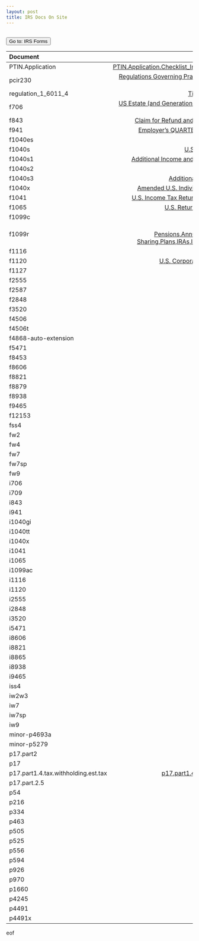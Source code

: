 ```yaml
---
layout: post
title: IRS Docs On Site
--- 
```


<script>
    function button2() { window.open("https://www.irs.gov/forms-pubs"); }
</script>

<br><button onclick="button2()">Go to: IRS Forms</button>

|Document|Title|
|:-|-:|
| PTIN.Application | [PTIN.Application.Checklist_Internal.Revenue.Service](/irs.ea/assets/pdfs/PTIN.Application.Checklist_Internal.Revenue.Service.pdf) |
| pcir230 | [Regulations Governing Practice before the Internal Revenue Service](/irs.ea/assets/pdfs/pcir230.pdf) |
| regulation_1_6011_4 | [Title 26: Internal Revenue](/irs.ea/assets/pdfs/regulation_1_6011_4.pdf) |
| f706 | [US Estate (and Generation-Skipping Transfer) Tax Return](/irs.ea/assets/pdfs/f706.pdf) |
| f843 | [Claim for Refund and Request for Abatement](/irs.ea/assets/pdfs/f843.pdf) |
| f941 | [Employer’s QUARTERLY Federal Tax Return](/irs.ea/assets/pdfs/f941.pdf) |
| f1040es | [Form 1040-Estimate](/irs.ea/assets/pdfs/f1040es.pdf) |
| f1040s | [U.S. Tax Return for Seniors](/irs.ea/assets/pdfs/f1040s.pdf) |
| f1040s1 | [Additional Income and Adjustments to Income](/irs.ea/assets/pdfs/f1040s1.pdf) |
| f1040s2 | [Additional Taxes](/irs.ea/assets/pdfs/f1040s2.pdf) |
| f1040s3 | [Additional Credits and Payments](/irs.ea/assets/pdfs/f1040s3.pdf) |
| f1040x | [Amended U.S. Individual Income Tax Return](/irs.ea/assets/pdfs/f1040x.pdf) |
| f1041 | [U.S. Income Tax Return for Estates and Trusts](/irs.ea/assets/pdfs/f1041.pdf) |
| f1065 | [U.S. Return of Partnership Income](/irs.ea/assets/pdfs/f1065.pdf) |
| f1099c | [Cancellation of Debt](/irs.ea/assets/pdfs/f1099c.pdf) |
| f1099r | [Distributions From Pensions,Annuities,Retirement,Profit-Sharing,Plans,IRAs,Insurance,Contracts,etc.](/irs.ea/assets/pdfs/f1099r.pdf) |
| f1116 | [Foreign Tax Credit](/irs.ea/assets/pdfs/f1116.pdf) |
| f1120 | [U.S. Corporation Income Tax Return](/irs.ea/assets/pdfs/f1120.pdf) |
| f1127 | [f1127](/irs.ea/assets/pdfs/f1127.pdf) |
| f2555 | [f2555](/irs.ea/assets/pdfs/f2555.pdf) |
| f2587 | [f2587](/irs.ea/assets/pdfs/f2587.pdf) |
| f2848 | [f2848](/irs.ea/assets/pdfs/f2848.pdf) |
| f3520 | [f3520](/irs.ea/assets/pdfs/f3520.pdf) |
| f4506 | [f4506](/irs.ea/assets/pdfs/f4506.pdf) |
| f4506t | [f4506t](/irs.ea/assets/pdfs/f4506t.pdf) |
| f4868-auto-extension | [f4868-auto-extension](/irs.ea/assets/pdfs/f4868-auto-extension.pdf) |
| f5471 | [f5471](/irs.ea/assets/pdfs/f5471.pdf) |
| f8453 | [f8453](/irs.ea/assets/pdfs/f8453.pdf) |
| f8606 | [f8606](/irs.ea/assets/pdfs/f8606.pdf) |
| f8821 | [f8821](/irs.ea/assets/pdfs/f8821.pdf) |
| f8879 | [f8879](/irs.ea/assets/pdfs/f8879.pdf) |
| f8938 | [f8938](/irs.ea/assets/pdfs/f8938.pdf) |
| f9465 | [f9465](/irs.ea/assets/pdfs/f9465.pdf) |
| f12153 | [f12153](/irs.ea/assets/pdfs/f12153.pdf) |
| fss4 | [fss4](/irs.ea/assets/pdfs/fss4.pdf) |
| fw2 | [fw2](/irs.ea/assets/pdfs/fw2.pdf) |
| fw4 | [fw4](/irs.ea/assets/pdfs/fw4.pdf) |
| fw7 | [fw7](/irs.ea/assets/pdfs/fw7.pdf) |
| fw7sp | [fw7sp](/irs.ea/assets/pdfs/fw7sp.pdf) |
| fw9 | [fw9](/irs.ea/assets/pdfs/fw9.pdf) |
| i706 | [i706](/irs.ea/assets/pdfs/i706.pdf) |
| i709 | [i709](/irs.ea/assets/pdfs/i709.pdf) |
| i843 | [i843](/irs.ea/assets/pdfs/i843.pdf) |
| i941 | [i941](/irs.ea/assets/pdfs/i941.pdf) |
| i1040gi | [i1040gi](/irs.ea/assets/pdfs/i1040gi.pdf) |
| i1040tt | [i1040tt](/irs.ea/assets/pdfs/i1040tt.pdf) |
| i1040x | [i1040x](/irs.ea/assets/pdfs/i1040x.pdf) |
| i1041 | [i1041](/irs.ea/assets/pdfs/i1041.pdf) |
| i1065 | [i1065](/irs.ea/assets/pdfs/i1065.pdf) |
| i1099ac | [i1099ac](/irs.ea/assets/pdfs/i1099ac.pdf) |
| i1116 | [i1116](/irs.ea/assets/pdfs/i1116.pdf) |
| i1120 | [i1120](/irs.ea/assets/pdfs/i1120.pdf) |
| i2555 | [i2555](/irs.ea/assets/pdfs/i2555.pdf) |
| i2848 | [i2848](/irs.ea/assets/pdfs/i2848.pdf) |
| i3520 | [i3520](/irs.ea/assets/pdfs/i3520.pdf) |
| i5471 | [i5471](/irs.ea/assets/pdfs/i5471.pdf) |
| i8606 | [i8606](/irs.ea/assets/pdfs/i8606.pdf) |
| i8821 | [i8821](/irs.ea/assets/pdfs/i8821.pdf) |
| i8865 | [i8865](/irs.ea/assets/pdfs/i8865.pdf) |
| i8938 | [i8938](/irs.ea/assets/pdfs/i8938.pdf) |
| i9465 | [i9465](/irs.ea/assets/pdfs/i9465.pdf) |
| iss4 | [iss4](/irs.ea/assets/pdfs/iss4.pdf) |
| iw2w3 | [iw2w3](/irs.ea/assets/pdfs/iw2w3.pdf) |
| iw7 | [iw7](/irs.ea/assets/pdfs/iw7.pdf) |
| iw7sp | [iw7sp](/irs.ea/assets/pdfs/iw7sp.pdf) |
| iw9 | [iw9](/irs.ea/assets/pdfs/iw9.pdf) |
| minor-p4693a | [minor-p4693a](/irs.ea/assets/pdfs/minor-p4693a.pdf) |
| minor-p5279 | [minor-p5279](/irs.ea/assets/pdfs/minor-p5279.pdf) |
| p17.part2 | [p17.part2](/irs.ea/assets/pdfs/p17.part2.pdf) |
| p17 | [p17](/irs.ea/assets/pdfs/p17.pdf) |
| p17.part1.4.tax.withholding.est.tax | [p17.part1.4.tax.withholding.est.tax](/irs.ea/assets/pdfs/p17.part1.4.tax.withholding.est.tax.pdf) |
| p17.part.2.5 | [p17.part.2.5](/irs.ea/assets/pdfs/p17.part.2.5.pdf) |
| p54 | [p54](/irs.ea/assets/pdfs/p54.pdf) |
| p216 | [p216](/irs.ea/assets/pdfs/p216.pdf) |
| p334 | [p334](/irs.ea/assets/pdfs/p334.pdf) |
| p463 | [p463](/irs.ea/assets/pdfs/p463.pdf) |
| p505 | [p505](/irs.ea/assets/pdfs/p505.pdf) |
| p525 | [p525](/irs.ea/assets/pdfs/p525.pdf) |
| p556 | [p556](/irs.ea/assets/pdfs/p556.pdf) |
| p594 | [p594](/irs.ea/assets/pdfs/p594.pdf) |
| p926 | [p926](/irs.ea/assets/pdfs/p926.pdf) |
| p970 | [p970](/irs.ea/assets/pdfs/p970.pdf) |
| p1660 | [p1660](/irs.ea/assets/pdfs/p1660.pdf) |
| p4245 | [p4245](/irs.ea/assets/pdfs/p4245.pdf) |
| p4491 | [p4491](/irs.ea/assets/pdfs/p4491.pdf) |
| p4491x | [p4491x](/irs.ea/assets/pdfs/p4491x.pdf) |



<!--
| **pcir230** | Regulations Governing Practice before the Internal Revenue Service|
| f1040x & i1040x | Amended Individual Income Tax Return,<br>Form & Info|
| f1041 & i1041 | Income Tax Return for Estates and Trusts|
| f1099c & f1099r & i1099ac | Acquisition or Abandonment of Secured Property and Cancellation of Debt,<br>Form & Info|
| **f1065** | Return of Partnership Income |
| f1116 & i1116 | Foreign Tax Credit (Individual, Estate, or Trust),<br>Form & Info|
| **f1120** | Corporation Income Tax Return,<br>Instructions for Form 1120|
| **1120-S** ||
| f1127 | Application for Extension of Time for Payment of Tax Due to Undue Hardship|
| f12153 | Request for Collection Due Process Hearing|
| **1660** | Collection Appeal Rights |
| **p17** | Tax Guide |
| p216 | Conference and Practice Requirements|
| f2555 & i2555 | Foreign Earned Income, <br>Form & Info|
| f2848 & i2848  | Power of Attorney and Declaration of Representative,<br>Form & Info|
| p334 | Tax Guide for Small Business|
| f3520 & i3520 | Annual Return To Report Transactions With Foreign Trusts and Receipt of Certain Foreign Gifts, <br>Form & Info|
| p4245 | Power of Attorney Preparation Guide |
| **p4491** | VITA/TCE Training Guide |
| p463 | Travel, Gift, and Car Expenses|
| f4868-auto-extension ||
| p505 | Tax Withholding and Estimated Tax|
| p525 | Taxable and Nontaxable Income |
| p54 | Tax Guide for U.S. Citizens and Resident Aliens Abroad |
| f5471 & i5471| Information Return of U.S. Persons With Respect To Certain Foreign Corporations , <br>Form & Info|
| **p556** | Examination of Returns, Appeal Rights, and Claims for Refund |
| **594** |The IRS Collection Process|
| f706 & i706 & i709| U.S. Estate (and Generation-Skipping Transfer) Tax Return,<br>Form & Info|
| f843 & i843| Claim for Refund and Request for Abatement,<br>Form & Info|
| f8453| U.S. Individual Income Tax Transmittal for an IRS e-file Return |
| f8606 & i8606| ,Nondeductible IRAs  <br>Form & Info|
| f8821 & i8821| ,Tax Information Authorization  <br>Form & Info|
| i8865| Return of U.S. Persons With Respect to Certain Foreign Partnerships |
| f8879| IRS e-file Signature Authorization |
| f8938 & i8938| Statement of Foreign Financial Assets |
| Pub.926 | Household Employer's Tax Guide|
| p970 | Tax Benefits for Education |
| fw4| Form W4|
| minor-p4693a| |
| minor-p5279| |
| PTIN.Application.Checklist_Internal.Revenue.Service| Application|
| IRS-SEE-Candidate-Information-Bulletin||
-->
eof
